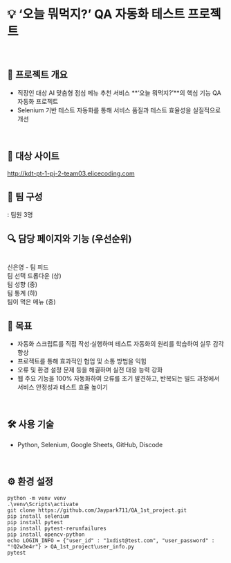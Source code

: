 # 💡 ‘오늘 뭐먹지?’ QA 자동화 테스트 프로젝트
<br>

## 📌 프로젝트 개요
- 직장인 대상 AI 맞춤형 점심 메뉴 추천 서비스 **‘오늘 뭐먹지?’**의 핵심 기능 QA 자동화 프로젝트
- Selenium 기반 테스트 자동화를 통해 서비스 품질과 테스트 효율성을 실질적으로 개선
<br>

## 🔗 대상 사이트
http://kdt-pt-1-pj-2-team03.elicecoding.com
<br>

## 👥 팀 구성
: 팀원 3명
<br>

## 🔍 담당 페이지와 기능 (우선순위)
<br>
신은영 - 팀 피드
<br>
팀 선택 드롭다운 (상)
<br>
팀 성향 (중)
<br>
팀 통계 (하)
<br>
팀이 먹은 메뉴 (중)
<br>


## 🧪 목표
- 자동화 스크립트를 직접 작성·실행하며 테스트 자동화의 원리를 학습하여 실무 감각 향상
- 프로젝트를 통해 효과적인 협업 및 소통 방법을 익힘
- 오류 및 환경 설정 문제 등을 해결하며 실전 대응 능력 강화
- 웹 주요 기능을 100% 자동화하여 오류를 조기 발견하고, 반복되는 빌드 과정에서 서비스 안정성과 테스트 효율 높이기
<br>


## 🛠 사용 기술
- Python, Selenium, Google Sheets, GitHub, Discode
<br>


## ⚙️ 환경 설정

```
python -m venv venv
.\venv\Scripts\activate
git clone https://github.com/Jaypark711/QA_1st_project.git
pip install selenium
pip install pytest
pip install pytest-rerunfailures
pip install opencv-python
echo LOGIN_INFO = {"user_id" : "1xdist@test.com", "user_password" : "!Q2w3e4r"} > QA_1st_project\user_info.py
pytest
```
